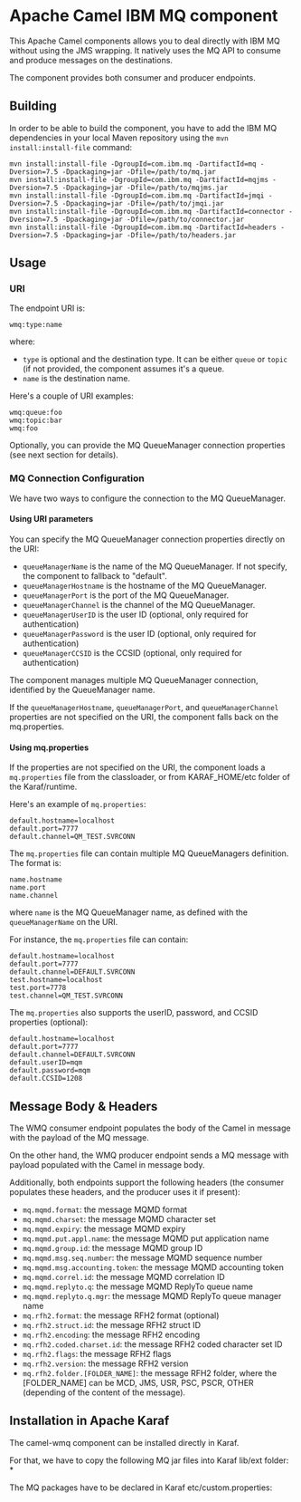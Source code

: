 # Apache Camel IBM MQ component

This Apache Camel components allows you to deal directly with IBM MQ without using the JMS wrapping.
It natively uses the MQ API to consume and produce messages on the destinations.

The component provides both consumer and producer endpoints.

## Building

In order to be able to build the component, you have to add the IBM MQ dependencies in your local Maven repository
using the `mvn install:install-file` command:

```
mvn install:install-file -DgroupId=com.ibm.mq -DartifactId=mq -Dversion=7.5 -Dpackaging=jar -Dfile=/path/to/mq.jar
mvn install:install-file -DgroupId=com.ibm.mq -DartifactId=mqjms -Dversion=7.5 -Dpackaging=jar -Dfile=/path/to/mqjms.jar
mvn install:install-file -DgroupId=com.ibm.mq -DartifactId=jmqi -Dversion=7.5 -Dpackaging=jar -Dfile=/path/to/jmqi.jar
mvn install:install-file -DgroupId=com.ibm.mq -DartifactId=connector -Dversion=7.5 -Dpackaging=jar -Dfile=/path/to/connector.jar
mvn install:install-file -DgroupId=com.ibm.mq -DartifactId=headers -Dversion=7.5 -Dpackaging=jar -Dfile=/path/to/headers.jar
```

## Usage

### URI

The endpoint URI is:

```
wmq:type:name
```

where:
* `type` is optional and the destination type. It can be either `queue` or `topic` (if not provided, the component assumes
  it's a queue.
* `name` is the destination name.

Here's a couple of URI examples:

```
wmq:queue:foo
wmq:topic:bar
wmq:foo
```

Optionally, you can provide the MQ QueueManager connection properties (see next section for details).

### MQ Connection Configuration

We have two ways to configure the connection to the MQ QueueManager.

#### Using URI parameters

You can specify the MQ QueueManager connection properties directly on the URI:
* `queueManagerName` is the name of the MQ QueueManager. If not specify, the component to fallback to "default".
* `queueManagerHostname` is the hostname of the MQ QueueManager.
* `queueManagerPort` is the port of the MQ QueueManager.
* `queueManagerChannel` is the channel of the MQ QueueManager.
* `queueManagerUserID` is the user ID (optional, only required for authentication)
* `queueManagerPassword` is the user ID (optional, only required for authentication)
* `queueManagerCCSID` is the CCSID (optional, only required for authentication)

The component manages multiple MQ QueueManager connection, identified by the QueueManager name.

If the `queueManagerHostname`, `queueManagerPort`, and `queueManagerChannel` properties are not specified on the URI,
the component falls back on the mq.properties.

#### Using mq.properties

If the properties are not specified on the URI, the component loads a `mq.properties` file from the classloader, or
from KARAF_HOME/etc folder of the Karaf/runtime.

Here's an example of `mq.properties`:

```
default.hostname=localhost
default.port=7777
default.channel=QM_TEST.SVRCONN
```

The `mq.properties` file can contain multiple MQ QueueManagers definition. The format is:

```
name.hostname
name.port
name.channel
```

where `name` is the MQ QueueManager name, as defined with the `queueManagerName` on the URI.

For instance, the `mq.properties` file can contain:

```
default.hostname=localhost
default.port=7777
default.channel=DEFAULT.SVRCONN
test.hostname=localhost
test.port=7778
test.channel=QM_TEST.SVRCONN
```

The `mq.properties` also supports the userID, password, and CCSID properties (optional):

```
default.hostname=localhost
default.port=7777
default.channel=DEFAULT.SVRCONN
default.userID=mqm
default.password=mqm
default.CCSID=1208
```

## Message Body & Headers

The WMQ consumer endpoint populates the body of the Camel in message with the payload of the MQ message.

On the other hand, the WMQ producer endpoint sends a MQ message with payload populated with the Camel in message body.

Additionally, both endpoints support the following headers (the consumer populates these headers, and the producer
uses it if present):

* `mq.mqmd.format`: the message MQMD format
* `mq.mqmd.charset`: the message MQMD character set
* `mq.mqmd.expiry`: the message MQMD expiry
* `mq.mqmd.put.appl.name`: the message MQMD put application name
* `mq.mqmd.group.id`: the message MQMD group ID
* `mq.mqmd.msg.seq.number`: the message MQMD sequence number
* `mq.mqmd.msg.accounting.token`: the message MQMD accounting token
* `mq.mqmd.correl.id`: the message MQMD correlation ID
* `mq.mqmd.replyto.q`: the message MQMD ReplyTo queue name
* `mq.mqmd.replyto.q.mgr`: the message MQMD ReplyTo queue manager name
* `mq.rfh2.format`: the message RFH2 format (optional)
* `mq.rfh2.struct.id`: the message RFH2 struct ID
* `mq.rfh2.encoding`: the message RFH2 encoding
* `mq.rfh2.coded.charset.id`: the message RFH2 coded character set ID
* `mq.rfh2.flags`: the message RFH2 flags
* `mq.rfh2.version`: the message RFH2 version
* `mq.rfh2.folder.[FOLDER_NAME]`: the message RFH2 folder, where the [FOLDER_NAME] can be MCD, JMS, USR, PSC, PSCR, OTHER (depending of the content of the message).

## Installation in Apache Karaf

The camel-wmq component can be installed directly in Karaf.

For that, we have to copy the following MQ jar files into Karaf lib/ext folder:
*

The MQ packages have to be declared in Karaf etc/custom.properties:

```

```